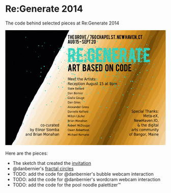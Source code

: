Re:Generate 2014
================

The code behind selected pieces at Re:Generate 2014

![Re:Generate 2014 invitation](invitation.png)

Here are the pieces:

* The sketch that created the [invitation](invitation)
* @danbernier's [fractal circles](fractal_circles)
* TODO: add the code for @danbernier's bubble webcam interaction
* TODO: add the code for @danbernier's wordcram webcam interaction
* TODO: add the code for the pool noodle palettizer™
